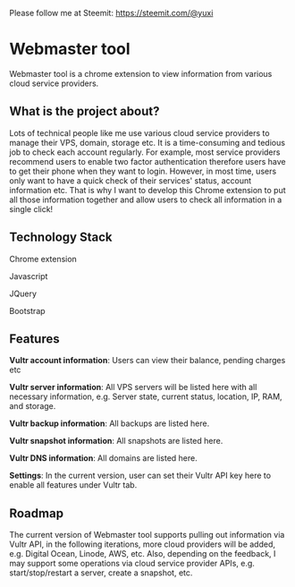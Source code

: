 Please follow me at Steemit: https://steemit.com/@yuxi

# Webmaster tool

Webmaster tool is a chrome extension to view information from various cloud service providers.

## What is the project about?

Lots of technical people like me use various cloud service providers to manage their VPS, domain, storage etc. It is a time-consuming and tedious job to check each account regularly. For example, most service providers recommend users to enable two factor authentication therefore users have to get their phone when they want to login. However, in most time, users only want to have a quick check of their services' status, account information etc. That is why I want to develop this Chrome extension to put all those information together and allow users to check all information in a single click!

## Technology Stack

Chrome extension

Javascript

JQuery

Bootstrap

## Features


**Vultr account information**: Users can view their balance, pending charges etc

**Vultr server information**: All VPS servers will be listed here with all necessary information, e.g. Server state, current status, location, IP, RAM, and storage.

**Vultr backup information**: All backups are listed here.

**Vultr snapshot information**: All snapshots are listed here.

**Vultr DNS information**: All domains are listed here.

**Settings**: In the current version, user can set their Vultr API key here to enable all features under Vultr tab.


## Roadmap

The current version of Webmaster tool supports pulling out information via Vultr API, in the following iterations, more cloud providers will be added, e.g. Digital Ocean, Linode, AWS, etc. Also, depending on the feedback, I may support some operations via cloud service provider APIs, e.g. start/stop/restart a server, create a snapshot, etc. 


